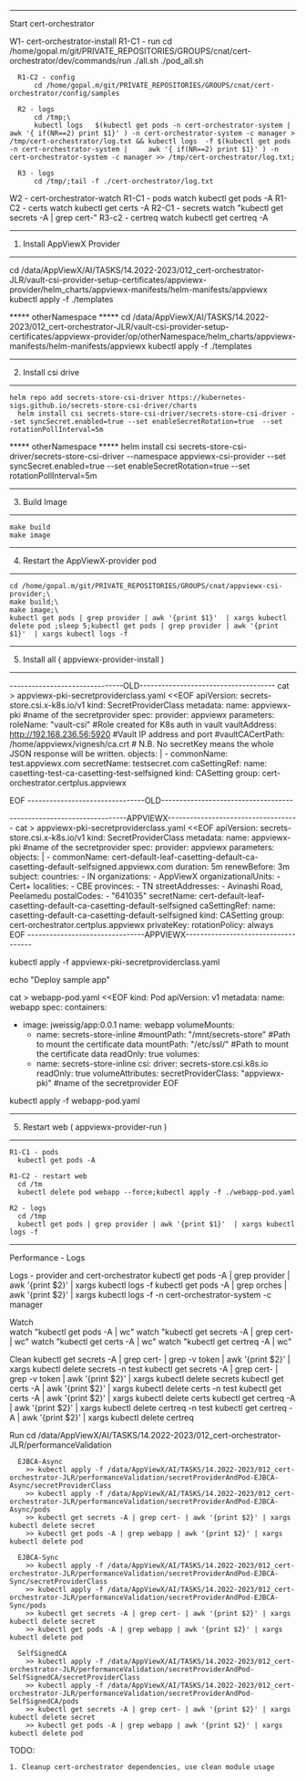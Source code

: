 ------------------------------------------------------------------------------------------------------------------------
Start cert-orchestrator

W1- cert-orchestrator-install
      R1-C1 - run
          cd /home/gopal.m/git/PRIVATE_REPOSITORIES/GROUPS/cnat/cert-orchestrator/dev/commands/run
          ./all.sh
          ./pod_all.sh
        
      R1-C2 - config
          cd /home/gopal.m/git/PRIVATE_REPOSITORIES/GROUPS/cnat/cert-orchestrator/config/samples

      R2 - logs
          cd /tmp;\
          kubectl logs   $(kubectl get pods -n cert-orchestrator-system |     awk '{ if(NR==2) print $1}' ) -n cert-orchestrator-system -c manager > /tmp/cert-orchestrator/log.txt && kubectl logs  -f $(kubectl get pods -n cert-orchestrator-system |     awk '{ if(NR==2) print $1}' ) -n cert-orchestrator-system -c manager >> /tmp/cert-orchestrator/log.txt;
      
      R3 - logs          
          cd /tmp/;tail -f ./cert-orchestrator/log.txt

W2 - cert-orchestrator-watch
      R1-C1 - pods
          watch kubectl get pods -A
      R1-C2 - certs
          watch kubectl get certs -A
      R2-C1 - secrets
          watch "kubectl get secrets -A | grep cert-"
      R3-c2 - certreq
          watch kubectl get certreq -A

------------------------------------------------------------------------------------------------------------------------
1. Install AppViewX Provider
------------------------------------------------------------------------------------------------------------------------
    
  cd /data/AppViewX/AI/TASKS/14.2022-2023/012_cert-orchestrator-JLR/vault-csi-provider-setup-certificates/appviewx-provider/helm_charts/appviewx-manifests/helm-manifests/appviewx
  kubectl apply -f ./templates

***** otherNamespace *****
  cd /data/AppViewX/AI/TASKS/14.2022-2023/012_cert-orchestrator-JLR/vault-csi-provider-setup-certificates/appviewx-provider/op/otherNamespace/helm_charts/appviewx-manifests/helm-manifests/appviewx
  kubectl apply -f ./templates

------------------------------------------------------------------------------------------------------------------------
2. Install csi drive
----------------------------------------------------------------------------------------------------------------------------------------
	
    helm repo add secrets-store-csi-driver https://kubernetes-sigs.github.io/secrets-store-csi-driver/charts
	  helm install csi secrets-store-csi-driver/secrets-store-csi-driver --set syncSecret.enabled=true --set enableSecretRotation=true  --set rotationPollInterval=5m

***** otherNamespace *****
    helm install csi secrets-store-csi-driver/secrets-store-csi-driver --namespace appviewx-csi-provider --set syncSecret.enabled=true --set enableSecretRotation=true  --set rotationPollInterval=5m  

----------------------------------------------------------------------------------------------------------------------------------------
3. Build Image
----------------------------------------------------------------------------------------------------------------------------------------

    make build
    make image

----------------------------------------------------------------------------------------------------------------------------------------
4. Restart the AppViewX-provider pod
----------------------------------------------------------------------------------------------------------------------------------------
    
    cd /home/gopal.m/git/PRIVATE_REPOSITORIES/GROUPS/cnat/appviewx-csi-provider;\
    make build;\
    make image;\
    kubectl get pods | grep provider | awk '{print $1}'  | xargs kubectl delete pod ;sleep 5;kubectl get pods | grep provider | awk '{print $1}'  | xargs kubectl logs -f 

----------------------------------------------------------------------------------------------------------------------------------------
5. Install all ( appviewx-provider-install )
----------------------------------------------------------------------------------------------------------------------------------------
<!-- 
cd /tmp
echo "Create Service Account"

cat > appviewx-auth-service-account.yaml <<EOF
---
apiVersion: rbac.authorization.k8s.io/v1
kind: ClusterRoleBinding
metadata:
   name: role-tokenreview-binding
   namespace: default
roleRef:
   apiGroup: rbac.authorization.k8s.io
   kind: ClusterRole
   name: system:auth-delegator
subjects:
- kind: ServiceAccount
  name: appviewx-auth    #Replace your custom service account name
  namespace: default  #Replace your custom namespace name here
EOF

kubectl create sa appviewx-auth
kubectl apply -f apviewx-auth-service-account.yaml

echo "Export Service account information for creating K8s auth"

export APPVIEWX_SA_NAME=$(kubectl get sa appviewx-auth --output jsonpath="{.secrets[*]['name']}")
export SA_JWT_TOKEN=$(kubectl get secret $APPVIEWX_SA_NAME --output 'go-template={{ .data.token }}' | base64 --decode)
export SA_CA_CRT=$(kubectl config view --raw --minify --flatten --output 'jsonpath={.clusters[].cluster.certificate-authority-data}' | base64 --decode)
export K8S_HOST=$(kubectl config view --raw --minify --flatten  --output 'jsonpath={.clusters[].cluster.server}')

echo $APPVIEWX_SA_NAME
echo $SA_JWT_TOKEN
echo $SA_CA_CRT
echo $K8S_HOST


echo "******* Setup kubernetes auth in vault 
( Manual 1. enable auth method -> kubernetes 2. echo $SA_CA_CRT format with certlogic.com 3. copy jwt token 4. disable jwt verifier  5. Access-> kubernetes create role   (pki_int_role - ISSUER ROLE ), 6. vault allowed domain demo.com"

read -p "Press any key to continue... " -n1 -s 

echo "******* Setup PKI engine in vault -> \
( *** DOCUMENT vault-setup )"

echo "Create secret provider class to talk to vault"

echo "( ************ create a role in pki_int )" -->

-------------------------------OLD-------------------------------------
cat > appviewx-pki-secretproviderclass.yaml <<EOF
apiVersion: secrets-store.csi.x-k8s.io/v1
kind: SecretProviderClass
metadata:
  name: appviewx-pki #name of the secretprovider
spec:
  provider: appviewx
  parameters:
    roleName: "vault-csi"  #Role created for K8s auth in vault
    vaultAddress: http://192.168.236.56:5920  #Vault IP address and port
    #vaultCACertPath: /home/appviewx/vignesh/ca.crt
    # N.B. No secretKey means the whole JSON response will be written.
    objects: |
      - commonName: test.appviewx.com
        secretName: testsecret.com
        caSettingRef: 
          name: casetting-test-ca-casetting-test-selfsigned
          kind: CASetting
          group: cert-orchestrator.certplus.appviewx        
          
EOF
--------------------------------OLD------------------------------------

--------------------------------APPVIEWX------------------------------------
cat > appviewx-pki-secretproviderclass.yaml <<EOF
apiVersion: secrets-store.csi.x-k8s.io/v1
kind: SecretProviderClass
metadata:
  name: appviewx-pki #name of the secretprovider
spec:
  provider: appviewx
  parameters:
    objects: |
      - commonName: cert-default-leaf-casetting-default-ca-casetting-default-selfsigned.appviewx.com
        duration: 5m
        renewBefore: 3m
        subject:
          countries:
          - IN
          organizations:
          - AppViewX
          organizationalUnits:
          - Cert+
          localities:
          - CBE
          provinces:
          - TN
          streetAddresses:
          - Avinashi Road, Peelamedu
          postalCodes:
          - "641035"
        secretName: cert-default-leaf-casetting-default-ca-casetting-default-selfsigned
        caSettingRef: 
          name: casetting-default-ca-casetting-default-selfsigned
          kind: CASetting
          group: cert-orchestrator.certplus.appviewx
        privateKey:
          rotationPolicy: always          
EOF
--------------------------------APPVIEWX------------------------------------

kubectl apply -f appviewx-pki-secretproviderclass.yaml

echo "Deploy sample app"

cat > webapp-pod.yaml <<EOF
kind: Pod
apiVersion: v1
metadata:
  name: webapp
spec:
  containers:
  - image: jweissig/app:0.0.1
    name: webapp
    volumeMounts:
    - name: secrets-store-inline
      #mountPath: "/mnt/secrets-store" #Path to mount the certificate data
      mountPath: "/etc/ssl/"           #Path to mount the certificate data
      readOnly: true
  volumes:
    - name: secrets-store-inline
      csi:
        driver: secrets-store.csi.k8s.io
        readOnly: true
        volumeAttributes:
          secretProviderClass: "appviewx-pki" #name of the secretprovider
EOF

kubectl apply -f webapp-pod.yaml

----------------------------------------------------------------------------------------------------------------------------------------
5. Restart web ( appviewx-provider-run )
----------------------------------------------------------------------------------------------------------------------------------------
    R1-C1 - pods
      kubectl get pods -A

    R1-C2 - restart web
      cd /tm
      kubectl delete pod webapp --force;kubectl apply -f ./webapp-pod.yaml

    R2 - logs
      cd /tmp
      kubectl get pods | grep provider | awk '{print $1}'  | xargs kubectl logs -f 

    
    

----------------------------------------------------------------------------------------------------------------------------------------

Performance - Logs

  Logs - provider and cert-orchestrator
    kubectl get pods -A | grep provider | awk '{print $2}' | xargs kubectl logs -f 
    kubectl get pods -A | grep orches | awk '{print $2}' | xargs kubectl logs -f -n cert-orchestrator-system -c manager

  Watch   
    watch "kubectl get pods -A | wc"
    watch "kubectl get secrets -A | grep cert- | wc"
    watch "kubectl get certs -A | wc"
    watch "kubectl get certreq -A | wc"

  Clean
    kubectl get secrets -A | grep cert- | grep -v token | awk '{print $2}' | xargs kubectl delete secrets -n test
    kubectl get secrets -A | grep cert- | grep -v token | awk '{print $2}' | xargs kubectl delete secrets
    kubectl get certs -A | awk '{print $2}' | xargs kubectl delete certs -n test
    kubectl get certs -A | awk '{print $2}' | xargs kubectl delete certs
    kubectl get certreq -A | awk '{print $2}' | xargs kubectl delete certreq -n test
    kubectl get certreq -A | awk '{print $2}' | xargs kubectl delete certreq 

  Run
    cd /data/AppViewX/AI/TASKS/14.2022-2023/012_cert-orchestrator-JLR/performanceValidation

      EJBCA-Async
        >> kubectl apply -f /data/AppViewX/AI/TASKS/14.2022-2023/012_cert-orchestrator-JLR/performanceValidation/secretProviderAndPod-EJBCA-Async/secretProviderClass
        >> kubectl apply -f /data/AppViewX/AI/TASKS/14.2022-2023/012_cert-orchestrator-JLR/performanceValidation/secretProviderAndPod-EJBCA-Async/pods
        >> kubectl get secrets -A | grep cert- | awk '{print $2}' | xargs kubectl delete secret 
        >> kubectl get pods -A | grep webapp | awk '{print $2}' | xargs kubectl delete pod

      EJBCA-Sync
        >> kubectl apply -f /data/AppViewX/AI/TASKS/14.2022-2023/012_cert-orchestrator-JLR/performanceValidation/secretProviderAndPod-EJBCA-Sync/secretProviderClass
        >> kubectl apply -f /data/AppViewX/AI/TASKS/14.2022-2023/012_cert-orchestrator-JLR/performanceValidation/secretProviderAndPod-EJBCA-Sync/pods
        >> kubectl get secrets -A | grep cert- | awk '{print $2}' | xargs kubectl delete secret 
        >> kubectl get pods -A | grep webapp | awk '{print $2}' | xargs kubectl delete pod

      SelfSignedCA
        >> kubectl apply -f /data/AppViewX/AI/TASKS/14.2022-2023/012_cert-orchestrator-JLR/performanceValidation/secretProviderAndPod-SelfSignedCA/secretProviderClass
        >> kubectl apply -f /data/AppViewX/AI/TASKS/14.2022-2023/012_cert-orchestrator-JLR/performanceValidation/secretProviderAndPod-SelfSignedCA/pods
        >> kubectl get secrets -A | grep cert- | awk '{print $2}' | xargs kubectl delete secret 
        >> kubectl get pods -A | grep webapp | awk '{print $2}' | xargs kubectl delete pod




TODO:

    1. Cleanup cert-orchestrator dependencies, use clean module usage




